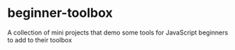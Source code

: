 # beginner-toolbox
A collection of mini projects that demo some tools for JavaScript beginners to add to their toolbox
